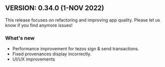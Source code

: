 ## VERSION: 0.34.0 (1-NOV 2022)

This release focuses on refactoring and improving app quality. Please let us know if you find anymore issues!

### What's new
- Performance improvement for tezos sign & send transactions.
- Fixed provenances display incorrectly.
- UI/UX improvements
